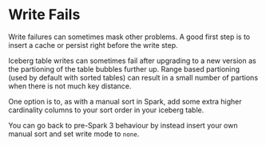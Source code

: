 # Write Fails

Write failures can sometimes mask other problems. A good first step is to insert a cache or persist right before the write step.


Iceberg table writes can sometimes fail after upgrading to a new version as the partioning of the table bubbles further up. Range based partioning (used by default with sorted tables) can result in a small number of partions when there is not much key distance.


One option is to, as with a manual sort in Spark, add some extra higher cardinality columns to your sort order in your iceberg table.


You can go back to pre-Spark 3 behaviour by instead insert your own manual sort and set write mode to `none`.
